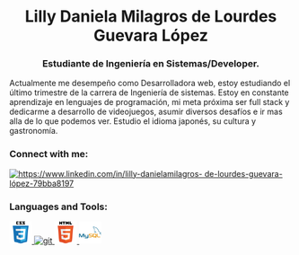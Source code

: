 <h1 align="center">Lilly Daniela Milagros de Lourdes Guevara López</h1>
<h3 align="center">Estudiante de Ingeniería en Sistemas/Developer. </h3>

<p align="left"> Actualmente me desempeño como Desarrolladora
web, estoy estudiando el último trimestre de la
carrera de Ingeniería de sistemas. 
Estoy en constante aprendizaje en lenguajes de
programación, mi meta próxima ser full stack y dedicarme a desarrollo de videojuegos, asumir diversos desafíos e ir mas alla de lo que podemos ver.
Estudio el idioma japonés, su cultura y gastronomía.</p>

<h3 align="left">Connect with me:</h3>
<p align="left">
<a href="https://linkedin.com/in/https://www.linkedin.com/in/lilly-danielamilagros- de-lourdes-guevara-lópez-79bba8197" target="blank"><img align="center" src="https://raw.githubusercontent.com/rahuldkjain/github-profile-readme-generator/master/src/images/icons/Social/linked-in-alt.svg" alt="https://www.linkedin.com/in/lilly-danielamilagros- de-lourdes-guevara-lópez-79bba8197" height="30" width="40" /></a>

<h3 align="left">Languages and Tools:</h3>
<p align="left"> <a href="https://www.w3schools.com/css/" target="_blank"> <img src="https://raw.githubusercontent.com/devicons/devicon/master/icons/css3/css3-original-wordmark.svg" alt="css3" width="40" height="40"/> </a> <a href="https://git-scm.com/" target="_blank"> <img src="https://www.vectorlogo.zone/logos/git-scm/git-scm-icon.svg" alt="git" width="40" height="40"/> </a> <a href="https://www.w3.org/html/" target="_blank"> <img src="https://raw.githubusercontent.com/devicons/devicon/master/icons/html5/html5-original-wordmark.svg" alt="html5" width="40" height="40"/> </a> <a href="https://www.mysql.com/" target="_blank"> <img src="https://raw.githubusercontent.com/devicons/devicon/master/icons/mysql/mysql-original-wordmark.svg" alt="mysql" width="40" height="40"/> </a> </p>
